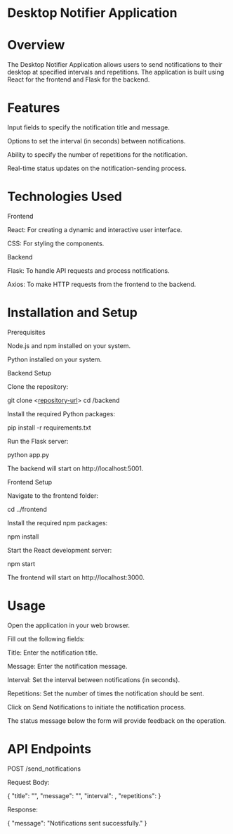 <h1>Desktop Notifier Application</h1>

# Overview

The Desktop Notifier Application allows users to send notifications to their desktop at specified intervals and repetitions. The application is built using React for the frontend and Flask for the backend.

# Features

Input fields to specify the notification title and message.

Options to set the interval (in seconds) between notifications.

Ability to specify the number of repetitions for the notification.

Real-time status updates on the notification-sending process.

# Technologies Used

Frontend

React: For creating a dynamic and interactive user interface.

CSS: For styling the components.

Backend

Flask: To handle API requests and process notifications.

Axios: To make HTTP requests from the frontend to the backend.

# Installation and Setup

Prerequisites

Node.js and npm installed on your system.

Python installed on your system.

Backend Setup

Clone the repository:

git clone <[repository-url](https://github.com/yashwanthm998/Desktop-Notifier)>
cd <repository-folder>/backend

Install the required Python packages:

pip install -r requirements.txt

Run the Flask server:

python app.py

The backend will start on http://localhost:5001.

Frontend Setup

Navigate to the frontend folder:

cd ../frontend

Install the required npm packages:

npm install

Start the React development server:

npm start

The frontend will start on http://localhost:3000.

# Usage

Open the application in your web browser.

Fill out the following fields:

Title: Enter the notification title.

Message: Enter the notification message.

Interval: Set the interval between notifications (in seconds).

Repetitions: Set the number of times the notification should be sent.

Click on Send Notifications to initiate the notification process.

The status message below the form will provide feedback on the operation.

# API Endpoints

POST /send_notifications

Request Body:

{
  "title": "<notification-title>",
  "message": "<notification-message>",
  "interval": <interval-in-seconds>,
  "repetitions": <number-of-repetitions>
}

Response:

{
  "message": "Notifications sent successfully."
}




